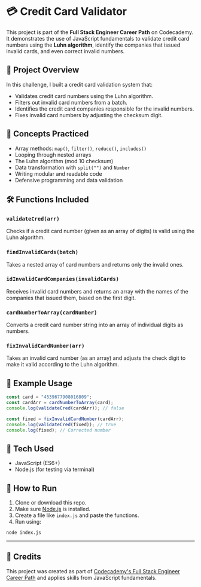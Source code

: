 # 💳 Credit Card Validator

This project is part of the **Full Stack Engineer Career Path** on Codecademy.  
It demonstrates the use of JavaScript fundamentals to validate credit card numbers using the **Luhn algorithm**, identify the companies that issued invalid cards, and even correct invalid numbers.

## 📘 Project Overview

In this challenge, I built a credit card validation system that:

- Validates credit card numbers using the Luhn algorithm.
- Filters out invalid card numbers from a batch.
- Identifies the credit card companies responsible for the invalid numbers.
- Fixes invalid card numbers by adjusting the checksum digit.

## 🧠 Concepts Practiced

- Array methods: `map()`, `filter()`, `reduce()`, `includes()`
- Looping through nested arrays
- The Luhn algorithm (mod 10 checksum)
- Data transformation with `split("")` and `Number`
- Writing modular and readable code
- Defensive programming and data validation

## 🛠️ Functions Included

### `validateCred(arr)`

Checks if a credit card number (given as an array of digits) is valid using the Luhn algorithm.

### `findInvalidCards(batch)`

Takes a nested array of card numbers and returns only the invalid ones.

### `idInvalidCardCompanies(invalidCards)`

Receives invalid card numbers and returns an array with the names of the companies that issued them, based on the first digit.

### `cardNumberToArray(cardNumber)`

Converts a credit card number string into an array of individual digits as numbers.

### `fixInvalidCardNumber(arr)`

Takes an invalid card number (as an array) and adjusts the check digit to make it valid according to the Luhn algorithm.

## 🧪 Example Usage

```js
const card = "4539677908016809";
const cardArr = cardNumberToArray(card);
console.log(validateCred(cardArr)); // false

const fixed = fixInvalidCardNumber(cardArr);
console.log(validateCred(fixed)); // true
console.log(fixed); // Corrected number
```

## 🧰 Tech Used

- JavaScript (ES6+)
- Node.js (for testing via terminal)

## 🚀 How to Run

1. Clone or download this repo.
2. Make sure [Node.js](https://nodejs.org/) is installed.
3. Create a file like `index.js` and paste the functions.
4. Run using:

```bash
node index.js
```

---

## 🙌 Credits

This project was created as part of [Codecademy's Full Stack Engineer Career Path](https://www.codecademy.com/career-journey/full-stack-engineer) and applies skills from JavaScript fundamentals.
